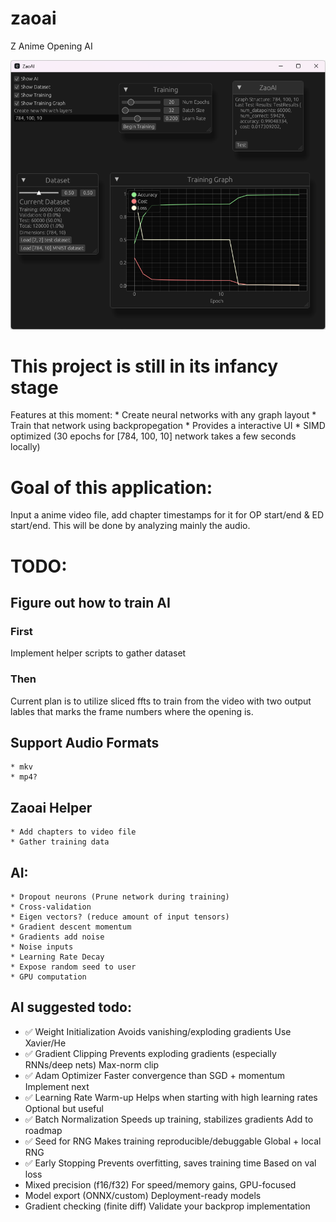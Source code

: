 # zaoai
Z Anime Opening AI

![alt text](img/showcase2.png)

# This project is still in its infancy stage
Features at this moment:
    * Create neural networks with any graph layout
    * Train that network using backpropegation
    * Provides a interactive UI
    * SIMD optimized (30 epochs for [784, 100, 10] network takes a few seconds locally)

# Goal of this application:
Input a anime video file, add chapter timestamps for it for OP start/end & ED start/end.
This will be done by analyzing mainly the audio.

# TODO:
## Figure out how to train AI
### First
Implement helper scripts to gather dataset
### Then
Current plan is to utilize sliced ffts to train from the video with two output lables that marks the frame numbers where the opening is. 

## Support Audio Formats
    * mkv
    * mp4?

## Zaoai Helper
    * Add chapters to video file
    * Gather training data

## AI:
    * Dropout neurons (Prune network during training)
    * Cross-validation
    * Eigen vectors? (reduce amount of input tensors)
    * Gradient descent momentum 
    * Gradients add noise
    * Noise inputs
    * Learning Rate Decay
    * Expose random seed to user
    * GPU computation

## AI suggested todo:
* ✅ Weight Initialization	Avoids vanishing/exploding gradients	Use Xavier/He
* ✅ Gradient Clipping	Prevents exploding gradients (especially RNNs/deep nets)	Max-norm clip
* ✅ Adam Optimizer	Faster convergence than SGD + momentum	Implement next
* ✅ Learning Rate Warm-up	Helps when starting with high learning rates	Optional but useful
* ✅ Batch Normalization	Speeds up training, stabilizes gradients	Add to roadmap
* ✅ Seed for RNG	Makes training reproducible/debuggable	Global + local RNG
* ✅ Early Stopping	Prevents overfitting, saves training time	Based on val loss
* Mixed precision (f16/f32)	For speed/memory gains, GPU-focused
* Model export (ONNX/custom)	Deployment-ready models
* Gradient checking (finite diff)	Validate your backprop implementation

